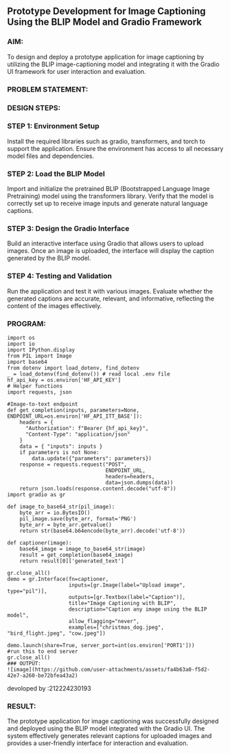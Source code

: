 ## Prototype Development for Image Captioning Using the BLIP Model and Gradio Framework

### AIM:
To design and deploy a prototype application for image captioning by utilizing the BLIP image-captioning model and integrating it with the Gradio UI framework for user interaction and evaluation.

### PROBLEM STATEMENT:

### DESIGN STEPS:

### STEP 1: Environment Setup
Install the required libraries such as gradio, transformers, and torch to support the application. Ensure the environment has access to all necessary model files and dependencies.

### STEP 2: Load the BLIP Model
Import and initialize the pretrained BLIP (Bootstrapped Language Image Pretraining) model using the transformers library. Verify that the model is correctly set up to receive image inputs and generate natural language captions.

### STEP 3: Design the Gradio Interface
Build an interactive interface using Gradio that allows users to upload images. Once an image is uploaded, the interface will display the caption generated by the BLIP model.

### STEP 4: Testing and Validation
Run the application and test it with various images. Evaluate whether the generated captions are accurate, relevant, and informative, reflecting the content of the images effectively.



### PROGRAM:
~~~
import os
import io
import IPython.display
from PIL import Image
import base64 
from dotenv import load_dotenv, find_dotenv
_ = load_dotenv(find_dotenv()) # read local .env file
hf_api_key = os.environ['HF_API_KEY']
# Helper functions
import requests, json

#Image-to-text endpoint
def get_completion(inputs, parameters=None, ENDPOINT_URL=os.environ['HF_API_ITT_BASE']):
    headers = {
      "Authorization": f"Bearer {hf_api_key}",
      "Content-Type": "application/json"
    }
    data = { "inputs": inputs }
    if parameters is not None:
        data.update({"parameters": parameters})
    response = requests.request("POST",
                                ENDPOINT_URL,
                                headers=headers,
                                data=json.dumps(data))
    return json.loads(response.content.decode("utf-8"))
import gradio as gr 

def image_to_base64_str(pil_image):
    byte_arr = io.BytesIO()
    pil_image.save(byte_arr, format='PNG')
    byte_arr = byte_arr.getvalue()
    return str(base64.b64encode(byte_arr).decode('utf-8'))

def captioner(image):
    base64_image = image_to_base64_str(image)
    result = get_completion(base64_image)
    return result[0]['generated_text']

gr.close_all()
demo = gr.Interface(fn=captioner,
                    inputs=[gr.Image(label="Upload image", type="pil")],
                    outputs=[gr.Textbox(label="Caption")],
                    title="Image Captioning with BLIP",
                    description="Caption any image using the BLIP model",
                    allow_flagging="never",
                    examples=["christmas_dog.jpeg", "bird_flight.jpeg", "cow.jpeg"])

demo.launch(share=True, server_port=int(os.environ['PORT1']))
#run this to end server
gr.close_all()
### OUTPUT:
![image](https://github.com/user-attachments/assets/fa4b63a0-f5d2-42e7-a260-be72bfea43a2)
~~~
devoloped by :212224230193
### RESULT:
The prototype application for image captioning was successfully designed and deployed using the BLIP model integrated with the Gradio UI. The system effectively generates relevant captions for uploaded images and provides a user-friendly interface for interaction and evaluation.
